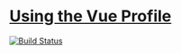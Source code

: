 # [Using the Vue Profile](http://guides.grails.org/using-the-vue-profile/guide/index.html)

[![Build Status](https://travis-ci.org/grails-guides/using-the-vue-profile.svg?branch=master)](https://travis-ci.org/grails-guides/using-the-vue-profile)
